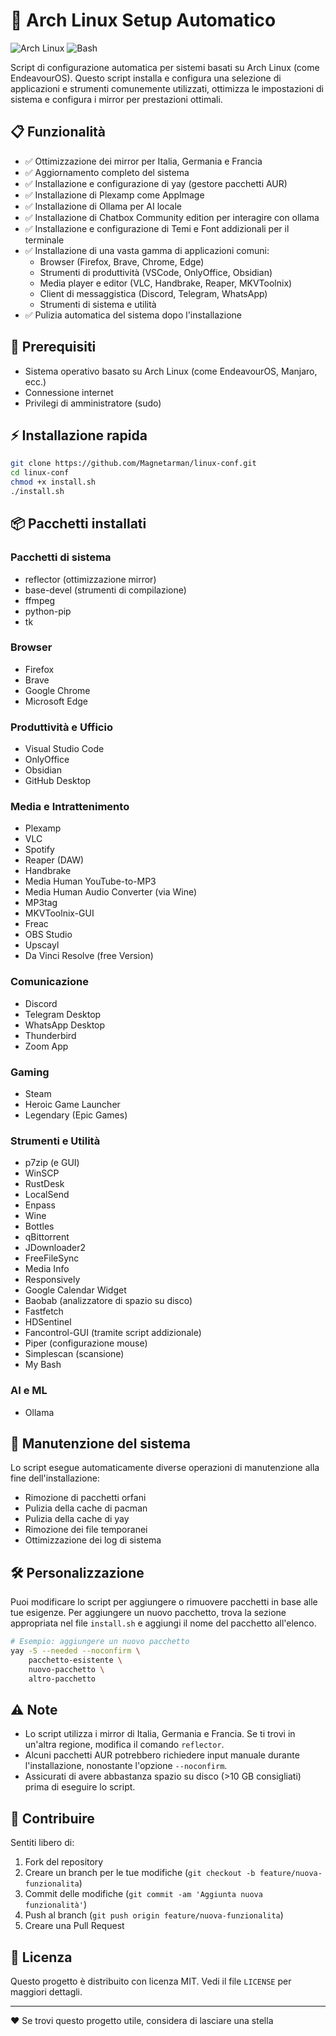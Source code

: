 # 🚀 Arch Linux Setup Automatico

![Arch Linux](https://img.shields.io/badge/Arch_Linux-1793D1?style=for-the-badge&logo=arch-linux&logoColor=white)
![Bash](https://img.shields.io/badge/Bash-4EAA25?style=for-the-badge&logo=gnu-bash&logoColor=white)

Script di configurazione automatica per sistemi basati su Arch Linux (come EndeavourOS). Questo script installa e configura una selezione di applicazioni e strumenti comunemente utilizzati, ottimizza le impostazioni di sistema e configura i mirror per prestazioni ottimali.

## 📋 Funzionalità

- ✅ Ottimizzazione dei mirror per Italia, Germania e Francia
- ✅ Aggiornamento completo del sistema
- ✅ Installazione e configurazione di yay (gestore pacchetti AUR)
- ✅ Installazione di Plexamp come AppImage
- ✅ Installazione di Ollama per AI locale
- ✅ Installazione di Chatbox Community edition per interagire con ollama
- ✅ Installazione e configurazione di Temi e Font addizionali per il terminale
- ✅ Installazione di una vasta gamma di applicazioni comuni:
  - Browser (Firefox, Brave, Chrome, Edge)
  - Strumenti di produttività (VSCode, OnlyOffice, Obsidian)
  - Media player e editor (VLC, Handbrake, Reaper, MKVToolnix)
  - Client di messaggistica (Discord, Telegram, WhatsApp)
  - Strumenti di sistema e utilità
- ✅ Pulizia automatica del sistema dopo l'installazione

## 🔧 Prerequisiti

- Sistema operativo basato su Arch Linux (come EndeavourOS, Manjaro, ecc.)
- Connessione internet
- Privilegi di amministratore (sudo)

## ⚡ Installazione rapida

```bash
git clone https://github.com/Magnetarman/linux-conf.git
cd linux-conf
chmod +x install.sh
./install.sh
```

## 📦 Pacchetti installati

### Pacchetti di sistema

- reflector (ottimizzazione mirror)
- base-devel (strumenti di compilazione)
- ffmpeg
- python-pip
- tk

### Browser

- Firefox
- Brave
- Google Chrome
- Microsoft Edge

### Produttività e Ufficio

- Visual Studio Code
- OnlyOffice
- Obsidian
- GitHub Desktop

### Media e Intrattenimento

- Plexamp
- VLC
- Spotify
- Reaper (DAW)
- Handbrake
- Media Human YouTube-to-MP3
- Media Human Audio Converter (via Wine)
- MP3tag
- MKVToolnix-GUI
- Freac
- OBS Studio
- Upscayl
- Da Vinci Resolve (free Version)

### Comunicazione

- Discord
- Telegram Desktop
- WhatsApp Desktop
- Thunderbird
- Zoom App

### Gaming

- Steam
- Heroic Game Launcher
- Legendary (Epic Games)

### Strumenti e Utilità

- p7zip (e GUI)
- WinSCP
- RustDesk
- LocalSend
- Enpass
- Wine
- Bottles
- qBittorrent
- JDownloader2
- FreeFileSync
- Media Info
- Responsively
- Google Calendar Widget
- Baobab (analizzatore di spazio su disco)
- Fastfetch
- HDSentinel
- Fancontrol-GUI (tramite script addizionale)
- Piper (configurazione mouse)
- Simplescan (scansione)
- My Bash

### AI e ML

- Ollama

## 🔄 Manutenzione del sistema

Lo script esegue automaticamente diverse operazioni di manutenzione alla fine dell'installazione:

- Rimozione di pacchetti orfani
- Pulizia della cache di pacman
- Pulizia della cache di yay
- Rimozione dei file temporanei
- Ottimizzazione dei log di sistema

## 🛠️ Personalizzazione

Puoi modificare lo script per aggiungere o rimuovere pacchetti in base alle tue esigenze. Per aggiungere un nuovo pacchetto, trova la sezione appropriata nel file `install.sh` e aggiungi il nome del pacchetto all'elenco.

```bash
# Esempio: aggiungere un nuovo pacchetto
yay -S --needed --noconfirm \
    pacchetto-esistente \
    nuovo-pacchetto \
    altro-pacchetto
```

## ⚠️ Note

- Lo script utilizza i mirror di Italia, Germania e Francia. Se ti trovi in un'altra regione, modifica il comando `reflector`.
- Alcuni pacchetti AUR potrebbero richiedere input manuale durante l'installazione, nonostante l'opzione `--noconfirm`.
- Assicurati di avere abbastanza spazio su disco (>10 GB consigliati) prima di eseguire lo script.

## 🤝 Contribuire

Sentiti libero di:

1. Fork del repository
2. Creare un branch per le tue modifiche (`git checkout -b feature/nuova-funzionalita`)
3. Commit delle modifiche (`git commit -am 'Aggiunta nuova funzionalità'`)
4. Push al branch (`git push origin feature/nuova-funzionalita`)
5. Creare una Pull Request

## 📜 Licenza

Questo progetto è distribuito con licenza MIT. Vedi il file `LICENSE` per maggiori dettagli.

---

❤️ Se trovi questo progetto utile, considera di lasciare una stella
